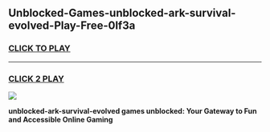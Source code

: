 
## Unblocked-Games-unblocked-ark-survival-evolved-Play-Free-0lf3a
<h3>
<a href="https://premium76.site?title=unblocked-ark-survival-evolved&ref=18A1">CLICK TO PLAY</a></h3>
<hr>

<h3>
<a href="https://premium76.site?title=unblocked-ark-survival-evolved&ref=18A1">CLICK 2 PLAY</a>
  
</h3>

<a href="https://premium76.site?title=unblocked-ark-survival-evolved&ref=18A1"><img src="https://clearcache.store/games.png"></a>


**unblocked-ark-survival-evolved games unblocked: Your Gateway to Fun and Accessible Online Gaming**
